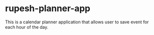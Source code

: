 # rupesh-planner-app
This is a calendar planner application that allows user to save event for each hour of the day.
